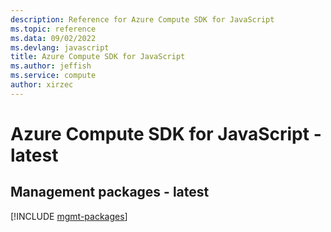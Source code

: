 ```yaml
---
description: Reference for Azure Compute SDK for JavaScript
ms.topic: reference
ms.data: 09/02/2022
ms.devlang: javascript
title: Azure Compute SDK for JavaScript
ms.author: jeffish
ms.service: compute
author: xirzec
---
```

# Azure Compute SDK for JavaScript - latest

## Management packages - latest
[!INCLUDE [mgmt-packages](compute-mgmt-index.md)]